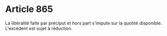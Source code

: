 # Article 865

La libéralité faite par préciput et hors part s'impute sur la quotité disponible. L'excédent est sujet à réduction.